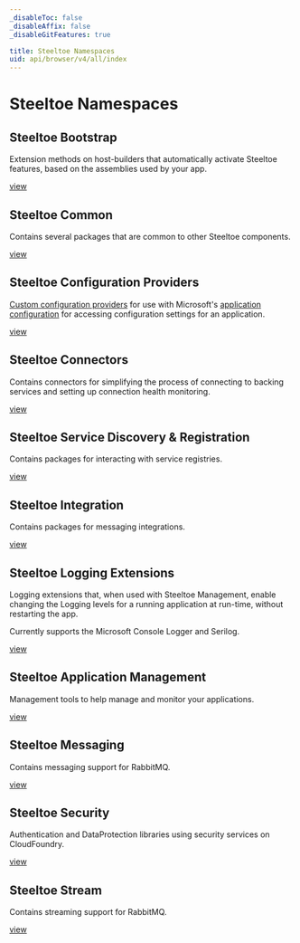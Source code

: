 ```yaml
---
_disableToc: false
_disableAffix: false
_disableGitFeatures: true

title: Steeltoe Namespaces
uid: api/browser/v4/all/index
---
```


# Steeltoe Namespaces

## Steeltoe Bootstrap

Extension methods on host-builders that automatically activate Steeltoe features, based on the assemblies used by your app.

[view](/api/browser/v4/bootstrap/Steeltoe.Bootstrap.AutoConfiguration.html)

## Steeltoe Common

Contains several packages that are common to other Steeltoe components.

[view](/api/browser/v4/common/Steeltoe.Common.html)

## Steeltoe Configuration Providers

[Custom configuration providers](https://docs.microsoft.com/aspnet/core/fundamentals/configuration/#custom-config-providers) for use with Microsoft's [application configuration](https://docs.microsoft.com/aspnet/core/fundamentals/configuration/) for accessing configuration settings for an application.

[view](/api/browser/v4/configuration/Steeltoe.Configuration.html)

## Steeltoe Connectors

Contains connectors for simplifying the process of connecting to backing services and setting up connection health monitoring.

[view](/api/browser/v4/connectors/Steeltoe.Connectors.html)

## Steeltoe Service Discovery & Registration

Contains packages for interacting with service registries.

[view](/api/browser/v4/discovery/Steeltoe.Discovery.html)

## Steeltoe Integration

Contains packages for messaging integrations.

[view](/api/browser/v4/integration/Steeltoe.Integration.html)

## Steeltoe Logging Extensions

Logging extensions that, when used with Steeltoe Management, enable changing the Logging levels for a running application at run-time, without restarting the app.

Currently supports the Microsoft Console Logger and Serilog.

[view](/api/browser/v4/logging/Steeltoe.Logging.html)

## Steeltoe Application Management

Management tools to help manage and monitor your applications.

[view](/api/browser/v4/management/Steeltoe.Management.html)

## Steeltoe Messaging

Contains messaging support for RabbitMQ.

[view](/api/browser/v4/messaging/Steeltoe.Messaging.html)

## Steeltoe Security

Authentication and DataProtection libraries using security services on CloudFoundry.

[view](/api/browser/v4/security/Steeltoe.Security.Authentication.CloudFoundry.html)

## Steeltoe Stream

Contains streaming support for RabbitMQ.

[view](/api/browser/v4/stream/Steeltoe.Stream.Extensions.html)
